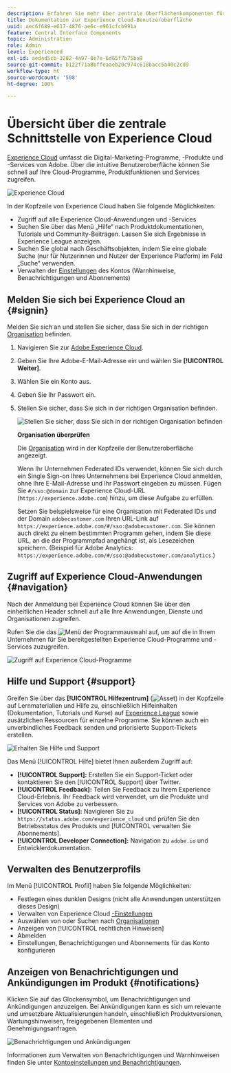 ```yaml
---
description: Erfahren Sie mehr über zentrale Oberflächenkomponenten für Experience Cloud. Erhalten Sie Hilfe zur Benutzer- und Produktverwaltung in der Admin Console und aktivieren Sie Anwendungen für Experience Cloud-Services. Erhalten Sie Hilfe zur Zielgruppenbibliothek, zu Kundenattributen, zu Experience Cloud-Assets und mehr.
title: Dokumentation zur Experience Cloud-Benutzeroberfläche
uuid: aec6f689-e617-4876-ae6c-e961cfcb991a
feature: Central Interface Components
topic: Administration
role: Admin
level: Experienced
exl-id: aedad5cb-3282-4a97-8e7e-6d65f7b75ba9
source-git-commit: b122f71a8bffeaaeb20c974c618bacc5a40c2cd9
workflow-type: ht
source-wordcount: '508'
ht-degree: 100%

---
```


# Übersicht über die zentrale Schnittstelle von Experience Cloud

[Experience Cloud](https://experience.adobe.com) umfasst die Digital-Marketing-Programme, -Produkte und -Services von Adobe. Über die intuitive Benutzeroberfläche können Sie schnell auf Ihre Cloud-Programme, Produktfunktionen und Services zugreifen.

![Experience Cloud](assets/landing.png)

In der Kopfzeile von Experience Cloud haben Sie folgende Möglichkeiten:

* Zugriff auf alle Experience Cloud-Anwendungen und -Services
* Suchen Sie über das Menü „Hilfe“ nach Produktdokumentationen, Tutorials und Community-Beiträgen. Lassen Sie sich Ergebnisse in Experience League anzeigen.
* Suchen Sie global nach Geschäftsobjekten, indem Sie eine globale Suche (nur für Nutzerinnen und Nutzer der Experience Platform) im Feld „Suche“ verwenden.
* Verwalten der [Einstellungen](features/account-preferences.md) des Kontos (Warnhinweise, Benachrichtigungen und Abonnements)

## Melden Sie sich bei Experience Cloud an {#signin}

Melden Sie sich an und stellen Sie sicher, dass Sie sich in der richtigen [Organisation](administration/organizations.md) befinden.

1. Navigieren Sie zur [Adobe Experience Cloud](https://experience.adobe.com).
1. Geben Sie Ihre Adobe-E-Mail-Adresse ein und wählen Sie **[!UICONTROL Weiter]**.
1. Wählen Sie ein Konto aus.
1. Geben Sie Ihr Passwort ein.
1. Stellen Sie sicher, dass Sie sich in der richtigen Organisation befinden.

   ![Stellen Sie sicher, dass Sie sich in der richtigen Organisation befinden](assets/organizations-menu.png)

   **Organisation überprüfen**

   Die [Organisation](administration/organizations.md) wird in der Kopfzeile der Benutzeroberfläche angezeigt.

   Wenn Ihr Unternehmen Federated IDs verwendet, können Sie sich durch ein Single Sign-on Ihres Unternehmens bei Experience Cloud anmelden, ohne Ihre E-Mail-Adresse und Ihr Passwort eingeben zu müssen. Fügen Sie `#/sso:@domain` zur Experience Cloud-URL (`https://experience.adobe.com`) hinzu, um diese Aufgabe zu erfüllen.

   Setzen Sie beispielsweise für eine Organisation mit Federated IDs und der Domain `adobecustomer.com` Ihren URL-Link auf `https://experience.adobe.com/#/sso:@adobecustomer.com`. Sie können auch direkt zu einem bestimmten Programm gehen, indem Sie diese URL, an die der Programmpfad angehängt ist, als Lesezeichen speichern. (Beispiel für Adobe Analytics: `https://experience.adobe.com/#/sso:@adobecustomer.com/analytics`.)

## Zugriff auf Experience Cloud-Anwendungen {#navigation}

Nach der Anmeldung bei Experience Cloud können Sie über den einheitlichen Header schnell auf alle Ihre Anwendungen, Dienste und Organisationen zugreifen.

Rufen Sie die das ![Menü](assets/apps-icon.png) der Programmauswahl auf, um auf die in Ihrem Unternehmen für Sie bereitgestellten Experience Cloud-Programme und -Services zuzugreifen.

![Zugriff auf Experience Cloud-Programme](assets/platform-core-services.png)

## Hilfe und Support {#support}

Greifen Sie über das **[!UICONTROL Hilfezentrum]** (![Asset](assets/help-icon.png)) in der Kopfzeile auf Lernmaterialien und Hilfe zu, einschließlich Hilfeinhalten (Dokumentation, Tutorials und Kurse) auf [Experience League](https://experienceleague.adobe.com/?lang=de#home) sowie zusätzlichen Ressourcen für einzelne Programme. Sie können auch ein unverbindliches Feedback senden und priorisierte Support-Tickets erstellen.

![Erhalten Sie Hilfe und Support](assets/search-menu.png)

Das Menü [!UICONTROL Hilfe] bietet Ihnen außerdem Zugriff auf:

* **[!UICONTROL Support]:** Erstellen Sie ein Support-Ticket oder kontaktieren Sie den [!UICONTROL Support] über Twitter.
* **[!UICONTROL Feedback]:** Teilen Sie Feedback zu Ihrem Experience Cloud-Erlebnis. Ihr Feedback wird verwendet, um die Produkte und Services von Adobe zu verbessern.
* **[!UICONTROL Status]:** Navigieren Sie zu `https://status.adobe.com/experience_cloud` und prüfen Sie den Betriebsstatus des Produkts und [!UICONTROL verwalten Sie Abonnements].
* **[!UICONTROL Developer Connection]:** Navigation zu `adobe.io` und Entwicklerdokumentation.

## Verwalten des Benutzerprofils

Im Menü [!UICONTROL Profil] haben Sie folgende Möglichkeiten:

* Festlegen eines dunklen Designs (nicht alle Anwendungen unterstützen dieses Design)
* Verwalten von Experience Cloud [-Einstellungen](features/account-preferences.md)
* Auswählen von oder Suchen nach [Organisationen](administration/organizations.md)
* Anzeigen von [!UICONTROL rechtlichen Hinweisen]
* Abmelden
* Einstellungen, Benachrichtigungen und Abonnements für das Konto konfigurieren

## Anzeigen von Benachrichtigungen und Ankündigungen im Produkt {#notifications}

Klicken Sie auf das Glockensymbol, um Benachrichtigungen und Ankündigungen anzuzeigen. Bei Ankündigungen kann es sich um relevante und umsetzbare Aktualisierungen handeln, einschließlich Produktversionen, Wartungshinweisen, freigegebenen Elementen und Genehmigungsanfragen.

![Benachrichtigungen und Ankündigungen](assets/notifications-menu-small.png)

Informationen zum Verwalten von Benachrichtigungen und Warnhinweisen finden Sie unter [Kontoeinstellungen und Benachrichtigungen](features/account-preferences.md).
